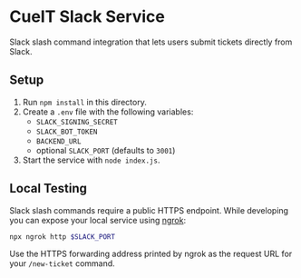 # CueIT Slack Service

Slack slash command integration that lets users submit tickets directly from Slack.

## Setup
1. Run `npm install` in this directory.
2. Create a `.env` file with the following variables:
   - `SLACK_SIGNING_SECRET`
   - `SLACK_BOT_TOKEN`
   - `BACKEND_URL`
   - optional `SLACK_PORT` (defaults to `3001`)
3. Start the service with `node index.js`.

## Local Testing
Slack slash commands require a public HTTPS endpoint. While developing you can expose your local service using [ngrok](https://ngrok.com/):

```bash
npx ngrok http $SLACK_PORT
```

Use the HTTPS forwarding address printed by ngrok as the request URL for your `/new-ticket` command.
